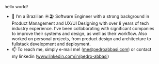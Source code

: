 
<html> hello world! </html>

- 👋 I’m a Brazilian ☀️🏖 Software Engineer with a strong background in Product Management and UX/UI Designing with over 8 years of tech industry experience. I’ve been collaborating with significant companies to improve their systems and design, as well as their workflow. Also worked on personal projects, from product design and architecture to fullstack development and deployment.
- 📫 To reach me, simply e-mail me! (me@pedroabbasi.com) or contact my linkedin (www.linkedin.com/in/pedro-abbasi)

